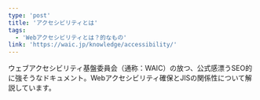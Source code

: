 ```yaml
---
type: 'post'
title: 'アクセシビリティとは'
tags:
  - 'Webアクセシビリティとは？的なもの'
link: 'https://waic.jp/knowledge/accessibility/'
---
```

ウェブアクセシビリティ基盤委員会（通称：WAIC）の放つ、公式感漂うSEO的に強そうなドキュメント。Webアクセシビリティ確保とJISの関係性について解説しています。